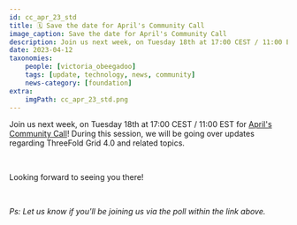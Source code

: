 ```yaml
---
id: cc_apr_23_std
title: 🗓 Save the date for April's Community Call
image_caption: Save the date for April's Community Call
description: Join us next week, on Tuesday 18th at 17:00 CEST / 11:00 EST for April's Community Call! 
date: 2023-04-12
taxonomies:
    people: [victoria_obeegadoo]
    tags: [update, technology, news, community]
    news-category: [foundation]
extra:
    imgPath: cc_apr_23_std.png
---
```


Join us next week, on Tuesday 18th at 17:00 CEST / 11:00 EST for [April's Community Call](https://forum.threefold.io/t/april-community-call-lets-talk-about-tf-grid-4/3886)! During this session, we will be going over updates regarding ThreeFold Grid 4.0 and related topics.

<br/>

Looking forward to seeing you there!

<br/>

_Ps: Let us know if you'll be joining us via the poll within the link above._